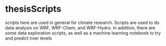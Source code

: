 # thesisScripts
scripts here are used in general for climate research.
Scripts are used to do data analysis on WRF, WRF-Chem, and WRF-Hydro.
In addition, there are some data exploration scripts,
as well as a machine learning notebook to try and predict river levels
